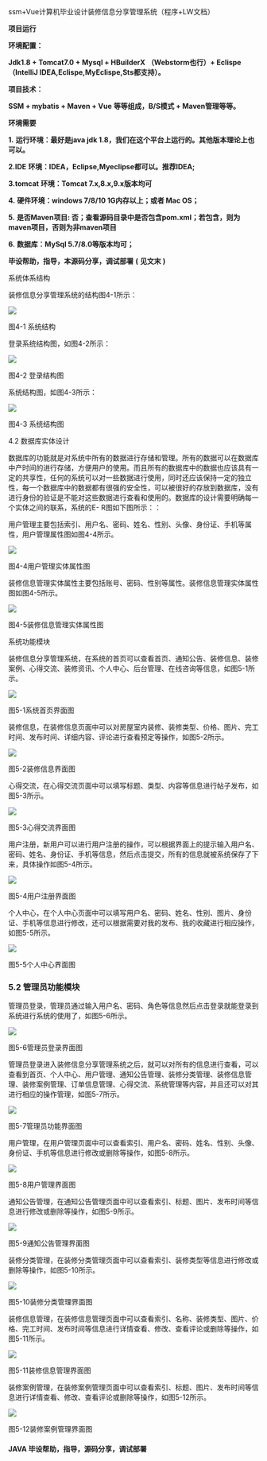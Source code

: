 ssm+Vue计算机毕业设计装修信息分享管理系统（程序+LW文档）

**项目运行**

**环境配置：**

**Jdk1.8 + Tomcat7.0 + Mysql + HBuilderX** **（Webstorm也行）+ Eclispe（IntelliJ
IDEA,Eclispe,MyEclispe,Sts都支持）。**

**项目技术：**

**SSM + mybatis + Maven + Vue** **等等组成，B/S模式 + Maven管理等等。**

**环境需要**

**1.** **运行环境：最好是java jdk 1.8，我们在这个平台上运行的。其他版本理论上也可以。**

**2.IDE** **环境：IDEA，Eclipse,Myeclipse都可以。推荐IDEA;**

**3.tomcat** **环境：Tomcat 7.x,8.x,9.x版本均可**

**4.** **硬件环境：windows 7/8/10 1G内存以上；或者 Mac OS；**

**5.** **是否Maven项目: 否；查看源码目录中是否包含pom.xml；若包含，则为maven项目，否则为非maven项目**

**6.** **数据库：MySql 5.7/8.0等版本均可；**

**毕设帮助，指导，本源码分享，调试部署** **(** **见文末** **)**

系统体系结构

装修信息分享管理系统的结构图4-1所示：

![](./res/0bab81e1523446d5b0388e9b93fc833f.png)

图4-1 系统结构

登录系统结构图，如图4-2所示：

![](./res/057256ce632547cf846c8933fa273d4f.png)

图4-2 登录结构图

系统结构图，如图4-3所示：

![](./res/4642ea967b7d4761a23611b210b5c892.png)

图4-3 系统结构图

4.2 数据库实体设计

数据库的功能就是对系统中所有的数据进行存储和管理。所有的数据可以在数据库中产时间的进行存储，方便用户的使用。而且所有的数据库中的数据也应该具有一定的共享性，任何的系统可以对一些数据进行使用，同时还应该保持一定的独立性，每一个数据库中的数据都有很强的安全性，可以被很好的存放到数据库，没有进行身份的验证是不能对这些数据进行查看和使用的。数据库的设计需要明确每一个实体之间的联系，系统的E-
R图如下图所示：：

用户管理主要包括索引、用户名、密码、姓名、性别、头像、身份证、手机等属性，用户管理属性图如图4-4所示。

![](./res/f2b50b69a44e4299806395d4e78e1267.png)

图4-4用户管理实体属性图

装修信息管理实体属性主要包括账号、密码、性别等属性。装修信息管理实体属性图如图4-5所示。

![](./res/8746e0a9394c4a6d825b009a6db5898a.png)

图4-5装修信息管理实体属性图

系统功能模块

装修信息分享管理系统，在系统的首页可以查看首页、通知公告、装修信息、装修案例、心得交流、装修资讯、个人中心、后台管理、在线咨询等信息，如图5-1所示。

![](./res/e30833d6308c416c919d983dc6ef6071.png)

图5-1系统首页界面图

装修信息，在装修信息页面中可以对房屋室内装修、装修类型、价格、图片、完工时间、发布时间、详细内容、评论进行查看预定等操作，如图5-2所示。

![](./res/2c7a129f8f6b433ab5df5320c6e4bce0.png)

图5-2装修信息界面图

心得交流，在心得交流页面中可以填写标题、类型、内容等信息进行帖子发布，如图5-3所示。

![](./res/99f94409b43041aa9f337c11d8f3b9b1.png)

图5-3心得交流界面图

用户注册，新用户可以进行用户注册的操作，可以根据界面上的提示输入用户名、密码、姓名、身份证、手机等信息，然后点击提交，所有的信息就被系统保存了下来，具体操作如图5-4所示。

![](./res/a97411a9849144b8bc6c9493821a9646.png)

图5-4用户注册界面图

个人中心，在个人中心页面中可以填写用户名、密码、姓名、性别、图片、身份证、手机等信息进行修改，还可以根据需要对我的发布、我的收藏进行相应操作，如图5-5所示。

![](./res/50b76167c00f41a884ac2b3b8ced8f60.png)

图5-5个人中心界面图

### 5.2 管理员功能模块

管理员登录，管理员通过输入用户名、密码、角色等信息然后点击登录就能登录到系统进行系统的使用了，如图5-6所示。

![](./res/92a8745c4fa1495ba00be2b81f3f6f8f.png)

图5-6管理员登录界面图

管理员登录进入装修信息分享管理系统之后，就可以对所有的信息进行查看，可以查看到首页、个人中心、用户管理、通知公告管理、装修分类管理、装修信息管理、装修案例管理、订单信息管理、心得交流、系统管理等内容，并且还可以对其进行相应的操作管理，如图5-7所示。

![](./res/d133853c33ae4e16ae65dad02455fb1c.png)

图5-7管理员功能界面图

用户管理，在用户管理页面中可以查看索引、用户名、密码、姓名、性别、头像、身份证、手机等信息进行修改或删除等操作，如图5-8所示。

![](./res/1c326727a0cc413a867bf61111fe66e5.png)

图5-8用户管理界面图

通知公告管理，在通知公告管理页面中可以查看索引、标题、图片、发布时间等信息进行修改或删除等操作，如图5-9所示。

![](./res/ac0ea0f083404331a679a7fdbacb975b.png)

图5-9通知公告管理界面图

装修分类管理，在装修分类管理页面中可以查看索引、装修类型等信息进行修改或删除等操作，如图5-10所示。

![](./res/8fd5dbbb7fcd4e5aafb947edde8670ef.png)

图5-10装修分类管理界面图

装修信息管理，在装修信息管理页面中可以查看索引、名称、装修类型、图片、价格、完工时间、发布时间等信息进行详情查看、修改、查看评论或删除等操作，如图5-11所示。

![](./res/d7ee2a2dbf8242d5a5f344a1aac458e4.png)

图5-11装修信息管理界面图

装修案例管理，在装修案例管理页面中可以查看索引、标题、图片、发布时间等信息进行详情查看、修改、查看评论或删除等操作，如图5-12所示。

![](./res/7b9b38f2c114471eb712b6ee51e2e463.png)

图5-12装修案例管理界面图

#### **JAVA** **毕设帮助，指导，源码分享，调试部署**

